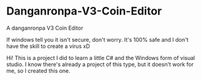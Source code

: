 # Danganronpa-V3-Coin-Editor
A danganronpa V3 Coin Editor

If windows tell you it isn't secure, don't worry. 
It's 100% safe and I don't have the skill to create a virus xD

Hi! This is a project I did to learn a little C# and the Windows form of visual studio.
I know there's already a project of this type, but it doesn't work for me, so I created this one.
